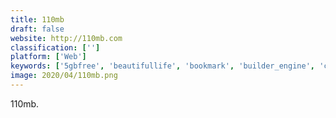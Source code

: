 ```yaml
---
title: 110mb
draft: false 
website: http://110mb.com
classification: ['']
platform: ['Web']
keywords: ['5gbfree', 'beautifullife', 'bookmark', 'builder_engine', 'cabanova', 'mightycall', 'mobirise', 'site123', 'stablehost', 'ucraft']
image: 2020/04/110mb.png
---
```

110mb.